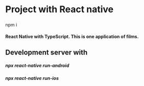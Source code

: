 # Project with React native

###


npm i

#### React Native with TypeScript. This is one application of films.

## Development server with 


##### npx react-native run-android
##### npx react-native run-ios
